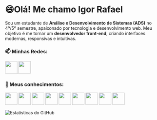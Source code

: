 # 😄Olá! Me chamo Igor Rafael

Sou um estudante de **Análise e Desenvolvimento de Sistemas (ADS)** no 4º/5º semestre, apaixonado por tecnologia e desenvolvimento web. Meu objetivo é me tornar um **desenvolvedor front-end**, criando interfaces modernas, responsivas e intuitivas.

### 📫 Minhas Redes:

<p align="left">
  <a href="https://www.linkedin.com/in/igor-rafael-61737426b/" target="_blank">
    <img src="https://cdn.jsdelivr.net/gh/devicons/devicon@latest/icons/linkedin/linkedin-original.svg" width="40" height="40" />
  </a>
  <a href="https://www.instagram.com/igor_rafa3l_?igsh=bG84MjVrOWZrdWZ0" target="_blank">
    <img src="https://upload.wikimedia.org/wikipedia/commons/a/a5/Instagram_icon.png" width="40" height="40" />
  </a>
</p>

### 📖 Meus conhecimentos:

<p align="left">
  <img src="https://cdn.jsdelivr.net/gh/devicons/devicon/icons/javascript/javascript-original.svg" width="40" height="40" />
  <img src="https://cdn.jsdelivr.net/gh/devicons/devicon/icons/python/python-original.svg" width="40" height="40" />
  <img src="https://cdn.jsdelivr.net/gh/devicons/devicon/icons/react/react-original.svg" width="40" height="40" />
  <img src="https://cdn.jsdelivr.net/gh/devicons/devicon/icons/html5/html5-original.svg" width="40" height="40" />
  <img src="https://cdn.jsdelivr.net/gh/devicons/devicon/icons/css3/css3-original.svg" width="40" height="40" />
  <img src="https://cdn.jsdelivr.net/gh/devicons/devicon/icons/tailwindcss/tailwindcss-original.svg" width="40" height="40" />
  <img src="https://cdn.jsdelivr.net/gh/devicons/devicon/icons/mysql/mysql-original.svg" width="40" height="40" />
  <img src="https://cdn.jsdelivr.net/gh/devicons/devicon/icons/sqlite/sqlite-original.svg" width="40" height="40" />
  <img src="https://cdn.jsdelivr.net/gh/devicons/devicon/icons/git/git-original.svg" width="40" height="40" />
</p>

![Estatísticas do GitHub](https://github-readme-stats.vercel.app/api?username=Igorrafael90&show_icons=true&theme=radical)

